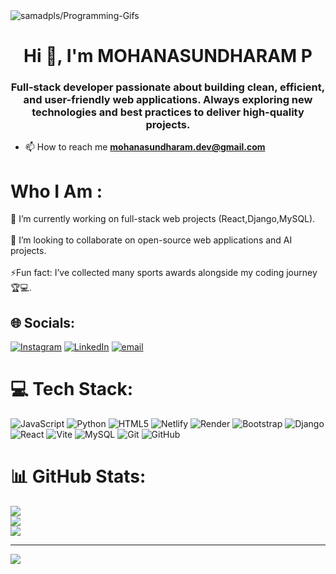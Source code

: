 <img src="/FULL STACK DEVELOPER.gif" alt='samadpls/Programming-Gifs'>
<h1 align="center">Hi 👋, I'm MOHANASUNDHARAM P</h1>
<h3 align="center">Full-stack developer passionate about building clean, efficient, and user-friendly web applications. Always exploring new technologies and best practices to deliver high-quality projects.</h3>

- 📫 How to reach me **mohanasundharam.dev@gmail.com**

# Who I Am :
🔭 I’m currently working on full-stack web projects (React,Django,MySQL).<br><br>🤝 I’m looking to collaborate on open-source web applications and AI projects.<br><br>⚡Fun fact: I’ve collected many sports awards alongside my coding journey 🏆💻.


## 🌐 Socials:
[![Instagram](https://img.shields.io/badge/Instagram-%23E4405F.svg?logo=Instagram&logoColor=white)](https://instagram.com/itz._mohan._) [![LinkedIn](https://img.shields.io/badge/LinkedIn-%230077B5.svg?logo=linkedin&logoColor=white)](https://linkedin.com/in/https://www.linkedin.com/in/mohanasundharam-p-49ba56291/) [![email](https://img.shields.io/badge/Email-D14836?logo=gmail&logoColor=white)](mailto:mohanasundharam.dev@gmail.com) 

# 💻 Tech Stack:
![JavaScript](https://img.shields.io/badge/javascript-%23323330.svg?style=for-the-badge&logo=javascript&logoColor=%23F7DF1E) ![Python](https://img.shields.io/badge/python-3670A0?style=for-the-badge&logo=python&logoColor=ffdd54) ![HTML5](https://img.shields.io/badge/html5-%23E34F26.svg?style=for-the-badge&logo=html5&logoColor=white) ![Netlify](https://img.shields.io/badge/netlify-%23000000.svg?style=for-the-badge&logo=netlify&logoColor=#00C7B7) ![Render](https://img.shields.io/badge/Render-%46E3B7.svg?style=for-the-badge&logo=render&logoColor=white) ![Bootstrap](https://img.shields.io/badge/bootstrap-%238511FA.svg?style=for-the-badge&logo=bootstrap&logoColor=white) ![Django](https://img.shields.io/badge/django-%23092E20.svg?style=for-the-badge&logo=django&logoColor=white) ![React](https://img.shields.io/badge/react-%2320232a.svg?style=for-the-badge&logo=react&logoColor=%2361DAFB) ![Vite](https://img.shields.io/badge/vite-%23646CFF.svg?style=for-the-badge&logo=vite&logoColor=white) ![MySQL](https://img.shields.io/badge/mysql-4479A1.svg?style=for-the-badge&logo=mysql&logoColor=white) ![Git](https://img.shields.io/badge/git-%23F05033.svg?style=for-the-badge&logo=git&logoColor=white) ![GitHub](https://img.shields.io/badge/github-%23121011.svg?style=for-the-badge&logo=github&logoColor=white)
# 📊 GitHub Stats:
![](https://github-readme-stats.vercel.app/api?username=mohanasundharam-dev&theme=vue&hide_border=true&include_all_commits=false&count_private=true)<br/>
![](https://nirzak-streak-stats.vercel.app/?user=mohanasundharam-dev&theme=vue&hide_border=true)<br/>
![](https://github-readme-stats.vercel.app/api/top-langs/?username=mohanasundharam-dev&theme=vue&hide_border=true&include_all_commits=false&count_private=true&layout=compact)

---
[![](https://visitcount.itsvg.in/api?id=mohanasundharam-dev&icon=9&color=0)](https://visitcount.itsvg.in)

<!-- Proudly created with GPRM ( https://gprm.itsvg.in ) -->
